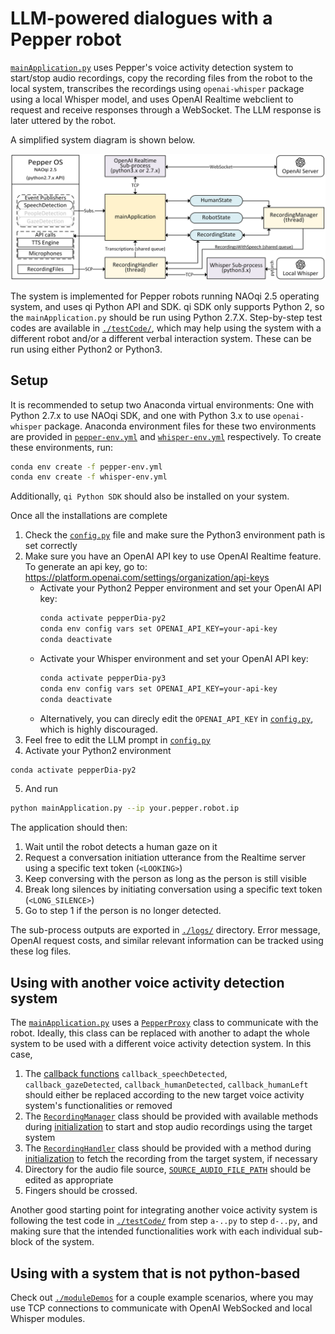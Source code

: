 # LLM-powered dialogues with a Pepper robot
[`mainApplication.py`](./mainApplication.py)  uses Pepper's voice activity detection system to start/stop audio recordings, copy the recording files from the robot to the local system, transcribes the recordings using `openai-whisper` package using a local Whisper model, and uses OpenAI Realtime webclient to request and receive responses through a WebSocket. The LLM response is later uttered by the robot.

A simplified system diagram is shown below.

![-System Architecture-](./architecture.png)

The system is implemented for Pepper robots running NAOqi 2.5 operating system, and uses qi Python API and SDK.
qi SDK only supports Python 2, so the `mainApplication.py` should be run using Python 2.7.X.
Step-by-step test codes are available in [`./testCode/`](/testCode/), which may help using the system with a different robot and/or a different verbal interaction system.
These can be run using either Python2 or Python3. 

## Setup
It is recommended to setup two Anaconda virtual environments: One with Python 2.7.x to use NAOqi SDK, and one with Python 3.x to use `openai-whisper` package.
Anaconda environment files for these two environments are provided in [`pepper-env.yml`](/pepper-env.yml) and [`whisper-env.yml`](/whisper-env.yml) respectively.
To create these environments, run:
```bash
conda env create -f pepper-env.yml
conda env create -f whisper-env.yml
```
Additionally, `qi Python SDK` should also be installed on your system.

Once all the installations are complete
1. Check the [`config.py`](/config.py#L27) file and make sure the Python3 environment path is set correctly
2. Make sure you have an OpenAI API key to use OpenAI Realtime feature. To generate an api key, go to: https://platform.openai.com/settings/organization/api-keys
    - Activate your Python2 Pepper environment and set your OpenAI API key:
        ```bash
        conda activate pepperDia-py2
        conda env config vars set OPENAI_API_KEY=your-api-key
        conda deactivate
        ```
    - Activate your Whisper environment and set your OpenAI API key:
        ```bash
        conda activate pepperDia-py3
        conda env config vars set OPENAI_API_KEY=your-api-key
        conda deactivate
        ```
    - Alternatively, you can direcly edit the `OPENAI_API_KEY` in [`config.py`](/config.py#L3), which is highly discouraged. 
3. Feel free to edit the LLM prompt in [`config.py`](/config.py#L33)
4. Activate your Python2 environment
```bash
conda activate pepperDia-py2
```
5. And run
```bash
python mainApplication.py --ip your.pepper.robot.ip
``` 

The application should then:
1. Wait until the robot detects a human gaze on it
2. Request a conversation initiation utterance from the Realtime server using a specific text token (`<LOOKING>`)
3. Keep conversing with the person as long as the person is still visible
4. Break long silences by initiating conversation using a specific text token (`<LONG_SILENCE>`)
5. Go to step 1 if the person is no longer detected.

The sub-process outputs are exported in [`./logs/`](/logs/) directory.
Error message, OpenAI request costs, and similar relevant information can be tracked using these log files.

## Using with another voice activity detection system
The [`mainApplication.py`](./mainApplication.py) uses a [`PepperProxy`](./lib/pepperProxy.py) class to communicate with the robot.
Ideally, this class can be replaced with another to adapt the whole system to be used with a different voice activity detection system.
In this case,
1. The [callback functions](./mainApplication.py#L20) `callback_speechDetected`, `callback_gazeDetected`, `callback_humanDetected`, `callback_humanLeft` should either be replaced according to the new target voice activity system's functionalities or removed
2. The [`RecordingManager`](./lib/recordingManagers.py#L6) class should be provided with available methods during [initialization](./mainApplication.py#L159) to start and stop audio recordings using the target system
3. The [`RecordingHandler`](./lib/recordingManagers.py#L91) class should be provided with a method during [initialization](./mainApplication.py#L166) to fetch the recording from the target system, if necessary
4. Directory for the audio file source, [`SOURCE_AUDIO_FILE_PATH`](./config.py#L17) should be edited as appropriate
5. Fingers should be crossed.

Another good starting point for integrating another voice activity system is following the test code in [`./testCode/`](./testCode/) from step `a-..py` to step `d-..py`, and making sure that the intended functionalities work with each individual sub-block of the system.

## Using with a system that is not python-based
Check out [`./moduleDemos`](./moduleDemos/) for a couple example scenarios, where you may use TCP connections to communicate with OpenAI WebSocked and local Whisper modules.